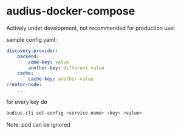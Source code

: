 # audius-docker-compose

Actively under development, not recommended for production use!

sample config.yaml:
```yaml
discovery-provider:
    backend:
        some-key: value
        another-key: different value
    cache:
        cache-key: another-value
creator-node:
    ...
```

for every key do
```sh
audius-cli set-config <service-name> <key> <value>
```

Note: pod can be ignored
